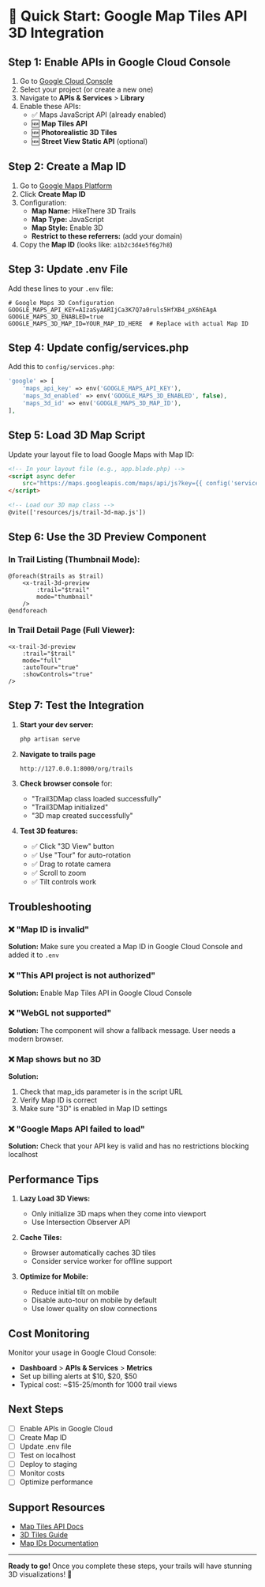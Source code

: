 # 🚀 Quick Start: Google Map Tiles API 3D Integration

## Step 1: Enable APIs in Google Cloud Console

1. Go to [Google Cloud Console](https://console.cloud.google.com/)
2. Select your project (or create a new one)
3. Navigate to **APIs & Services** > **Library**
4. Enable these APIs:
   - ✅ Maps JavaScript API (already enabled)
   - 🆕 **Map Tiles API**
   - 🆕 **Photorealistic 3D Tiles**
   - 🆕 **Street View Static API** (optional)

## Step 2: Create a Map ID

1. Go to [Google Maps Platform](https://console.cloud.google.com/google/maps-apis/studio/maps)
2. Click **Create Map ID**
3. Configuration:
   - **Map Name:** HikeThere 3D Trails
   - **Map Type:** JavaScript
   - **Map Style:** Enable 3D
   - **Restrict to these referrers:** (add your domain)
4. Copy the **Map ID** (looks like: `a1b2c3d4e5f6g7h8`)

## Step 3: Update .env File

Add these lines to your `.env` file:

```env
# Google Maps 3D Configuration
GOOGLE_MAPS_API_KEY=AIzaSyAARIjCa3K7Q7a0ruls5HfXB4_pX6hEAgA
GOOGLE_MAPS_3D_ENABLED=true
GOOGLE_MAPS_3D_MAP_ID=YOUR_MAP_ID_HERE  # Replace with actual Map ID
```

## Step 4: Update config/services.php

Add this to `config/services.php`:

```php
'google' => [
    'maps_api_key' => env('GOOGLE_MAPS_API_KEY'),
    'maps_3d_enabled' => env('GOOGLE_MAPS_3D_ENABLED', false),
    'maps_3d_id' => env('GOOGLE_MAPS_3D_MAP_ID'),
],
```

## Step 5: Load 3D Map Script

Update your layout file to load Google Maps with Map ID:

```html
<!-- In your layout file (e.g., app.blade.php) -->
<script async defer 
    src="https://maps.googleapis.com/maps/api/js?key={{ config('services.google.maps_api_key') }}&map_ids={{ config('services.google.maps_3d_id') }}&libraries=places,geometry&callback=initGoogleMaps">
</script>

<!-- Load our 3D map class -->
@vite(['resources/js/trail-3d-map.js'])
```

## Step 6: Use the 3D Preview Component

### In Trail Listing (Thumbnail Mode):
```blade
@foreach($trails as $trail)
    <x-trail-3d-preview 
        :trail="$trail" 
        mode="thumbnail"
    />
@endforeach
```

### In Trail Detail Page (Full Viewer):
```blade
<x-trail-3d-preview 
    :trail="$trail" 
    mode="full"
    :autoTour="true"
    :showControls="true"
/>
```

## Step 7: Test the Integration

1. **Start your dev server:**
   ```bash
   php artisan serve
   ```

2. **Navigate to trails page**
   ```
   http://127.0.0.1:8000/org/trails
   ```

3. **Check browser console** for:
   - "Trail3DMap class loaded successfully"
   - "Trail3DMap initialized"
   - "3D map created successfully"

4. **Test 3D features:**
   - ✅ Click "3D View" button
   - ✅ Use "Tour" for auto-rotation
   - ✅ Drag to rotate camera
   - ✅ Scroll to zoom
   - ✅ Tilt controls work

## Troubleshooting

### ❌ "Map ID is invalid"
**Solution:** Make sure you created a Map ID in Google Cloud Console and added it to `.env`

### ❌ "This API project is not authorized"
**Solution:** Enable Map Tiles API in Google Cloud Console

### ❌ "WebGL not supported"
**Solution:** The component will show a fallback message. User needs a modern browser.

### ❌ Map shows but no 3D
**Solution:** 
1. Check that map_ids parameter is in the script URL
2. Verify Map ID is correct
3. Make sure "3D" is enabled in Map ID settings

### ❌ "Google Maps API failed to load"
**Solution:** Check that your API key is valid and has no restrictions blocking localhost

## Performance Tips

1. **Lazy Load 3D Views:**
   - Only initialize 3D maps when they come into viewport
   - Use Intersection Observer API

2. **Cache Tiles:**
   - Browser automatically caches 3D tiles
   - Consider service worker for offline support

3. **Optimize for Mobile:**
   - Reduce initial tilt on mobile
   - Disable auto-tour on mobile by default
   - Use lower quality on slow connections

## Cost Monitoring

Monitor your usage in Google Cloud Console:
- **Dashboard** > **APIs & Services** > **Metrics**
- Set up billing alerts at $10, $20, $50
- Typical cost: ~$15-25/month for 1000 trail views

## Next Steps

- [ ] Enable APIs in Google Cloud
- [ ] Create Map ID
- [ ] Update .env file
- [ ] Test on localhost
- [ ] Deploy to staging
- [ ] Monitor costs
- [ ] Optimize performance

## Support Resources

- [Map Tiles API Docs](https://developers.google.com/maps/documentation/tile)
- [3D Tiles Guide](https://developers.google.com/maps/documentation/tile/3d-tiles)
- [Map IDs Documentation](https://developers.google.com/maps/documentation/get-map-id)

---

**Ready to go!** Once you complete these steps, your trails will have stunning 3D visualizations! 🎉
